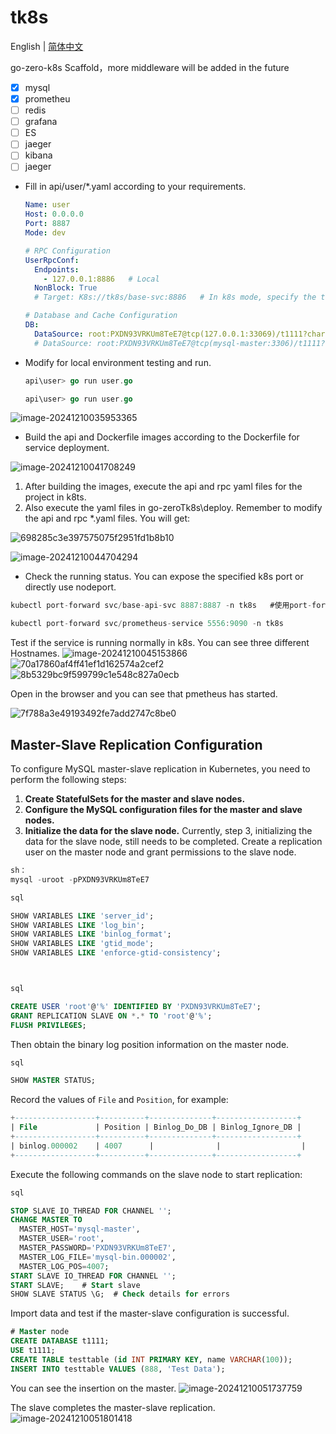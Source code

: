 # tk8s

English | [简体中文](README-cn.md)

go-zero-k8s Scaffold，more middleware will be added in the future



- [x] mysql
- [x] prometheu
- [ ] redis
- [ ] grafana
- [ ] ES
- [ ] jaeger
- [ ] kibana
- [ ] jaeger

- Fill in api/user/*.yaml according to your requirements.

  ```yaml
  Name: user
  Host: 0.0.0.0
  Port: 8887
  Mode: dev
  
  # RPC Configuration
  UserRpcConf:
    Endpoints:
      - 127.0.0.1:8886   # Local
    NonBlock: True
    # Target: K8s://tk8s/base-svc:8886   # In k8s mode, specify the target service
  
  # Database and Cache Configuration
  DB:
    DataSource: root:PXDN93VRKUm8TeE7@tcp(127.0.0.1:33069)/t1111?charset=utf8mb4&parseTime=true&loc=Asia%2FShanghai  
    # DataSource: root:PXDN93VRKUm8TeE7@tcp(mysql-master:3306)/t1111?charset=utf8mb4&parseTime=true&loc=Asia%2FShanghai
  ```

- Modify for local environment testing and run.

  ```go
  api\user> go run user.go
  
  api\user> go run user.go
  
  ```

![image-20241210035953365](https://github.com/user-attachments/assets/f524ec80-f79a-40df-8de2-4296ff783765)





- Build the api and Dockerfile images according to the Dockerfile for service deployment.


![image-20241210041708249](https://github.com/user-attachments/assets/17b2e4cc-87d7-4855-94fd-5b8e678387bd)

1. After building the images, execute the api and rpc yaml files for the project in k8ts.
2. Also execute the yaml files in go-zeroTk8s\deploy. Remember to modify the api and rpc *.yaml files.
   You will get:



![698285c3e397575075f2951fd1b8b10](https://github.com/user-attachments/assets/186c5c6d-5d26-4b7b-9b6f-6a8e719a37ba)


![image-20241210044704294](https://github.com/user-attachments/assets/0d019277-4e20-4ae5-9795-3d2621e5526a)



- Check the running status.
You can expose the specified k8s port or directly use nodeport.

```go
kubectl port-forward svc/base-api-svc 8887:8887 -n tk8s   #使用port-forward，

kubectl port-forward svc/prometheus-service 5556:9090 -n tk8s

```

Test if the service is running normally in k8s. You can see three different Hostnames.
![image-20241210045153866](https://github.com/user-attachments/assets/cee74bd6-ac72-4617-b4db-1b072be6f92a)
![70a17860af4ff41ef1d162574a2cef2](https://github.com/user-attachments/assets/d75417c1-a175-468e-9d42-764c217ffa43)
![8b5329bc9f599799c1e548c827a0ecb](https://github.com/user-attachments/assets/96d99380-b4da-457c-8849-f7e96b40d6bc)



Open in the browser and you can see that pmetheus has started.

![7f788a3e49193492fe7add2747c8be0](https://github.com/user-attachments/assets/1581c4e4-5fa4-4b3d-8619-378a631f0b53)



## Master-Slave Replication Configuration



To configure MySQL master-slave replication in Kubernetes, you need to perform the following steps:



1. **Create StatefulSets for the master and slave nodes.**
2. **Configure the MySQL configuration files for the master and slave nodes.**
3. **Initialize the data for the slave node.**
   Currently, step 3, initializing the data for the slave node, still needs to be completed.
   Create a replication user on the master node and grant permissions to the slave node.

```sql
sh：
mysql -uroot -pPXDN93VRKUm8TeE7

sql 

SHOW VARIABLES LIKE 'server_id';
SHOW VARIABLES LIKE 'log_bin';
SHOW VARIABLES LIKE 'binlog_format';
SHOW VARIABLES LIKE 'gtid_mode';
SHOW VARIABLES LIKE 'enforce-gtid-consistency';



sql

CREATE USER 'root'@'%' IDENTIFIED BY 'PXDN93VRKUm8TeE7';
GRANT REPLICATION SLAVE ON *.* TO 'root'@'%';
FLUSH PRIVILEGES;

```

Then obtain the binary log position information on the master node.

```sql
sql

SHOW MASTER STATUS;
```

Record the values of `File` and `Position`, for example:

```sql
+------------------+----------+--------------+------------------+
| File             | Position | Binlog_Do_DB | Binlog_Ignore_DB |
+------------------+----------+--------------+------------------+
| binlog.000002    | 4007      |              |                  |
+------------------+----------+--------------+------------------+
```

Execute the following commands on the slave node to start replication:

```sql
sql

STOP SLAVE IO_THREAD FOR CHANNEL '';
CHANGE MASTER TO
  MASTER_HOST='mysql-master',
  MASTER_USER='root',
  MASTER_PASSWORD='PXDN93VRKUm8TeE7',
  MASTER_LOG_FILE='mysql-bin.000002',
  MASTER_LOG_POS=4007;
START SLAVE IO_THREAD FOR CHANNEL '';
START SLAVE;    # Start slave
SHOW SLAVE STATUS \G;  # Check details for errors

```

Import data and test if the master-slave configuration is successful.

```sql
# Master node
CREATE DATABASE t1111;
USE t1111;
CREATE TABLE testtable (id INT PRIMARY KEY, name VARCHAR(100));
INSERT INTO testtable VALUES (888, 'Test Data');


```

You can see the insertion on the master.
![image-20241210051737759](https://github.com/user-attachments/assets/71acb111-02d2-469a-9e53-e649050b3c66)



The slave completes the master-slave replication.
![image-20241210051801418](https://github.com/user-attachments/assets/4c4177e8-170d-4190-bfde-b527ea12f24d)

